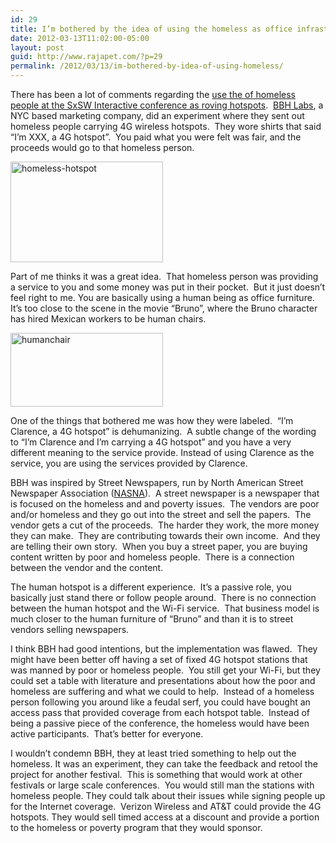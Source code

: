 ```yaml
---
id: 29
title: I’m bothered by the idea of using the homeless as office infrastructure
date: 2012-03-13T11:02:00-05:00
layout: post
guid: http://www.rajapet.com/?p=29
permalink: /2012/03/13/im-bothered-by-idea-of-using-homeless/
---
```

There has been a lot of comments regarding the [use the of homeless people at the SxSW Interactive conference as roving hotspots](http://www.latimes.com/news/nation/nationnow/la-na-nn-texas-homeless-hotspot-20120312,0,5851125.story).  [BBH Labs](http://bbh-labs.com/), a NYC based marketing company, did an experiment where they sent out homeless people carrying 4G wireless hotspots.  They wore shirts that said “I’m XXX, a 4G hotspot”.  You paid what you were felt was fair, and the proceeds would go to that homeless person.

[<img loading="lazy" title="homeless-hotspot" border="0" alt="homeless-hotspot" src="https://i2.wp.com/lh3.ggpht.com/-X4AeaFgmS2s/T18pR4RsgyI/AAAAAAAAAlQ/ixP2c7VOe7I/homeless-hotspot_thumb.jpg?resize=244%2C161" width="244" height="161"  data-recalc-dims="1" />](https://i0.wp.com/lh6.ggpht.com/-2iA1PiraD8M/T18pRqgYg5I/AAAAAAAAAlI/CWCBhByIuxE/s1600-h/homeless-hotspot%25255B2%25255D.jpg)

Part of me thinks it was a great idea.  That homeless person was providing a service to you and some money was put in their pocket.  But it just doesn’t feel right to me. You are basically using a human being as office furniture.  It’s too close to the scene in the movie “Bruno”, where the Bruno character has hired Mexican workers to be human chairs.

[<img loading="lazy" title="humanchair" border="0" alt="humanchair" src="https://i1.wp.com/lh6.ggpht.com/-vDL3MM6ZfC8/T18pSqB4Q9I/AAAAAAAAAlg/4LhW6ZRAjZg/humanchair_thumb.jpg?resize=244%2C118" width="244" height="118"  data-recalc-dims="1" />](https://i1.wp.com/lh6.ggpht.com/-o6ZEpcwj3Vc/T18pSZuFgmI/AAAAAAAAAlY/43itdtN2YW4/s1600-h/humanchair%25255B2%25255D.jpg)

One of the things that bothered me was how they were labeled.  “I’m Clarence, a 4G hotspot” is dehumanizing.  A subtle change of the wording to “I’m Clarence and I’m carrying a 4G hotspot” and you have a very different meaning to the service provide. Instead of using Clarence as the service, you are using the services provided by Clarence.

BBH was inspired by Street Newspapers, run by North American Street Newspaper Association ([NASNA](http://www.nasna.org/)).  A street newspaper is a newspaper that is focused on the homeless and and poverty issues.  The vendors are poor and/or homeless and they go out into the street and sell the papers.  The vendor gets a cut of the proceeds.  The harder they work, the more money they can make.  They are contributing towards their own income.  And they are telling their own story.  When you buy a street paper, you are buying content written by poor and homeless people.  There is a connection between the vendor and the content.

The human hotspot is a different experience.  It’s a passive role, you basically just stand there or follow people around.  There is no connection between the human hotspot and the Wi-Fi service.  That business model is much closer to the human furniture of “Bruno” and than it is to street vendors selling newspapers.

I think BBH had good intentions, but the implementation was flawed.  They might have been better off having a set of fixed 4G hotspot stations that was manned by poor or homeless people.  You still get your Wi-Fi, but they could set a table with literature and presentations about how the poor and homeless are suffering and what we could to help.  Instead of a homeless person following you around like a feudal serf, you could have bought an access pass that provided coverage from each hotspot table.  Instead of being a passive piece of the conference, the homeless would have been active participants.  That’s better for everyone.

I wouldn’t condemn BBH, they at least tried something to help out the homeless. It was an experiment, they can take the feedback and retool the project for another festival.  This is something that would work at other festivals or large scale conferences.  You would still man the stations with homeless people. They could talk about their issues while signing people up for the Internet coverage.  Verizon Wireless and AT&T could provide the 4G hotspots. They would sell timed access at a discount and provide a portion to the homeless or poverty program that they would sponsor. 
